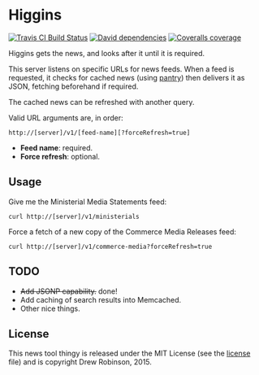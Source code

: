 # Higgins

[![Travis CI Build Status](https://img.shields.io/travis/ocean/higgins/master.svg?style=flat-square)](https://travis-ci.org/ocean/higgins) [![David dependencies](https://img.shields.io/david/ocean/higgins.svg?style=flat-square)](https://david-dm.org/ocean/higgins) [![Coveralls coverage](https://img.shields.io/coveralls/ocean/higgins/master.svg?style=flat-square)](https://coveralls.io/github/ocean/higgins)

Higgins gets the news, and looks after it until it is required.

This server listens on specific URLs for news feeds. When a feed is requested, it checks for cached news (using [pantry](https://github.com/postmedia/pantry)) then delivers it as JSON, fetching beforehand if required.

The cached news can be refreshed with another query.

Valid URL arguments are, in order:

	http://[server]/v1/[feed-name][?forceRefresh=true]

* **Feed name**: required.
* **Force refresh**: optional.

## Usage

Give me the Ministerial Media Statements feed:

	curl http://[server]/v1/ministerials

Force a fetch of a new copy of the Commerce Media Releases feed:

	curl http://[server]/v1/commerce-media?forceRefresh=true

## TODO

* ~~Add JSONP capability.~~ done!
* Add caching of search results into Memcached.
* Other nice things.

## License

This news tool thingy is released under the MIT License (see the [license](https://github.com/ocean/higgins/blob/master/LICENSE) file) and is copyright Drew Robinson, 2015.
